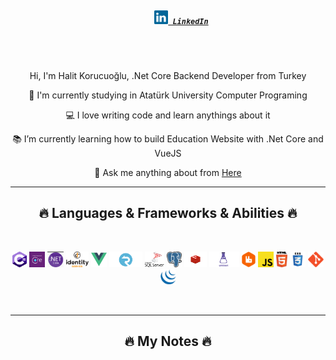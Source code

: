   <h5 align="center">
    <code>
      <a href="https://www.linkedin.com/in/abdullah-halit-korucuo%C4%9Flu-4578a219b/" title="LinkedIn Profile"><img width="22" src="https://raw.githubusercontent.com/korucuoglu/korucuoglu/main/images/linkedin.svg"> LinkedIn</a>
    </code>
  </h5>

  <br>
  <div align="center">
    <p>Hi, I'm Halit Korucuoğlu, .Net Core Backend Developer from Turkey</p>
    <p>🔬 I'm currently studying in Atatürk University Computer Programing</p>
    <p>💻 I love writing code and learn anythings about it
    </p>
    <p>📚 I’m currently learning how to build Education Website with .Net Core and VueJS </p>
   <p>
    💬 Ask me anything about from <a href="https://github.com/korucuoglu/korucuoglu/issues" title="Issues">Here</a> </p>
  </div>

  <hr>
  <h2 align="center">🔥 Languages & Frameworks & Abilities 🔥</h2>
  <br>
  <p align="center">
     <code><img title="C#" height="25" src="https://raw.githubusercontent.com/korucuoglu/korucuoglu/main/images/c-sharp.png"></code>
     <code><img title="Entity Framework" height="25" src="https://raw.githubusercontent.com/korucuoglu/korucuoglu/main/images/ef-core.png"></code>
     <code><img title="Identity Server" height="25" src="https://raw.githubusercontent.com/korucuoglu/korucuoglu/main/images/dotnet-core.png"></code>
     <code><img title="Identity Server" height="25" src="https://raw.githubusercontent.com/korucuoglu/korucuoglu/main/images/identity-server.png"></code>
     <code><img title="VueJs" height="25" src="https://raw.githubusercontent.com/korucuoglu/korucuoglu/main/images/vue.png"></code>
     <code><img title="SignalR" height="25" src="https://raw.githubusercontent.com/korucuoglu/korucuoglu/main/images/signalr.png"></code>
     <code><img title="MSSQL" height="25" src="https://raw.githubusercontent.com/korucuoglu/korucuoglu/main/images/mssql.png"></code>
     <code><img title="Postgres" height="25" src="https://raw.githubusercontent.com/korucuoglu/korucuoglu/main/images/postgres.png"></code>
     <code><img title="Redis" height="25" src="https://raw.githubusercontent.com/korucuoglu/korucuoglu/main/images/redis.png"></code>
     <code><img title="Unit Test" height="25" src="https://raw.githubusercontent.com/korucuoglu/korucuoglu/main/images/unit-test.png"></code>
     <code><img title="RabbitMQ" height="25" src="https://raw.githubusercontent.com/korucuoglu/korucuoglu/main/images/rabbitmq.png"></code>
     <code><img title="Javascript" height="25" src="https://raw.githubusercontent.com/korucuoglu/korucuoglu/main/images/javascript.svg"></code>
     <code><img title="HTML5" height="25" src="https://raw.githubusercontent.com/korucuoglu/korucuoglu/main/images/html5.svg"></code>
     <code><img title="CSS" height="25" src="https://raw.githubusercontent.com/korucuoglu/korucuoglu/main/images/css.svg"></code>
     <code><img title="Git" height="25" src="https://raw.githubusercontent.com/korucuoglu/korucuoglu/main/images/git-original.svg"></code>
     <code><img title="JQuery" height="25" src="https://raw.githubusercontent.com/korucuoglu/korucuoglu/main/images/jquery-original.svg"></code>
  </p>
  <br>
  <hr>
  <h2 align="center">🔥 My Notes 🔥</h2>
